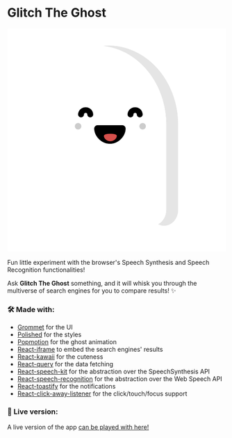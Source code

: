 # Glitch The Ghost

![Glitch the ghost](https://raw.githubusercontent.com/MyElectricSheep/glitch-the-ghost/main/glitch.png)

Fun little experiment with the browser's Speech Synthesis and Speech Recognition functionalities! 

Ask **Glitch The Ghost** something, and it will whisk you through the multiverse of search engines for you to compare results! ✨

### 🛠️ Made with:
- [Grommet](https://v2.grommet.io/) for the UI
- [Polished](https://www.npmjs.com/package/polished) for the styles
- [Popmotion](https://popmotion.io/) for the ghost animation
- [React-iframe](https://www.npmjs.com/package/react-iframe) to embed the search engines' results
- [React-kawaii](https://react-kawaii.vercel.app/) for the cuteness
- [React-query](https://react-query.tanstack.com/) for the data fetching
- [React-speech-kit](https://www.npmjs.com/package/react-speech-kit) for the abstraction over the SpeechSynthesis API
- [React-speech-recognition](https://www.npmjs.com/package/react-speech-recognition) for the abstraction over the Web Speech API
- [React-toastify](https://www.npmjs.com/package/react-toastify) for the notifications
- [React-click-away-listener](https://www.npmjs.com/package/react-click-away-listener) for the click/touch/focus support

### 🚀 Live version:

A live version of the app [can be played with here!](https://glitch.ben.express/)
